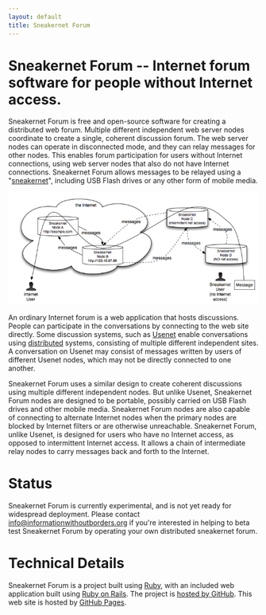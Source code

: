 ```yaml
---
layout: default
title: Sneakernet Forum
---
```


# Sneakernet Forum -- Internet forum software for people without Internet access.

Sneakernet Forum is free and open-source software for creating a distributed web forum.  Multiple different independent
web server nodes coordinate to create a single, coherent discussion forum.  The web server nodes can operate in
disconnected mode, and they can relay messages for other nodes.  This enables forum participation for users without
Internet connections, using web server nodes that also do not have Internet connections.  Sneakernet Forum allows
messages to be relayed using a "[sneakernet](http://en.wikipedia.org/wiki/Sneakernet)", including USB Flash drives or
any other form of mobile media.

![Message Relay Overview](diagrams/message_relay_overview.png)

An ordinary Internet forum is a web application that hosts discussions.  People can participate in the conversations by
connecting to the web site directly.  Some discussion systems, such as [Usenet](http://en.wikipedia.org/wiki/Usenet)
enable conversations using [distributed](http://en.wikipedia.org/wiki/Distributed_computing) systems, consisting of
multiple different independent sites.  A conversation on Usenet may consist of messages written by users of different
Usenet nodes, which may not be directly connected to one another.

Sneakernet Forum uses a similar design to create coherent discussions using multiple different independent nodes.
But unlike Usenet, Sneakernet Forum nodes are designed to be portable, possibly carried on USB Flash drives and other
mobile media.  Sneakernet Forum nodes are also capable of connecting to alternate Internet nodes when the primary
nodes are blocked by Internet filters or are otherwise unreachable.  Sneakernet Forum, unlike Usenet, is designed
for users who have no Internet access, as opposed to intermittent Internet access.  It allows a chain of intermediate
relay nodes to carry messages back and forth to the Internet.

# Status

Sneakernet Forum is currently experimental, and is not yet ready for widespread deployment.  Please contact
<info@informationwithoutborders.org> if you're interested in helping to beta test Sneakernet Forum by operating
your own distributed sneakernet forum.

# Technical Details

Sneakernet Forum is a project built using [Ruby](http://www.ruby-lang.org/en/), with an included web application built
using [Ruby on Rails](http://rubyonrails.org/).  The project is [hosted by GitHub](https://github.com/endymion/sneakernet).
This web site is hosted by [GitHub Pages](http://pages.github.com/).